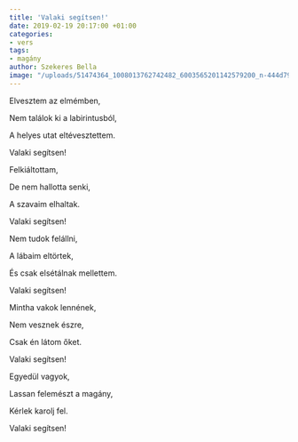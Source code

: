 ```yaml
---
title: 'Valaki segítsen!'
date: 2019-02-19 20:17:00 +01:00
categories:
- vers
tags:
- magány
author: Szekeres Bella
image: "/uploads/51474364_1008013762742482_6003565201142579200_n-444d79.jpg"
---
```


Elvesztem az elmémben,

Nem találok ki a labirintusból,

A helyes utat eltévesztettem.

Valaki segítsen!



Felkiáltottam,

De nem hallotta senki,

A szavaim elhaltak.


Valaki segítsen!



Nem tudok felállni,

A lábaim eltörtek,

És csak elsétálnak mellettem.

Valaki segítsen!



Mintha vakok lennének,

Nem vesznek észre,

Csak én látom őket.

Valaki segítsen!




Egyedül vagyok,

Lassan felemészt a magány,

Kérlek karolj fel.

Valaki segítsen!
